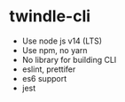 # twindle-cli

* Use node js v14 (LTS)
* Use npm, no yarn
* No library for building CLI
* eslint, prettifer
* es6 support
* jest

